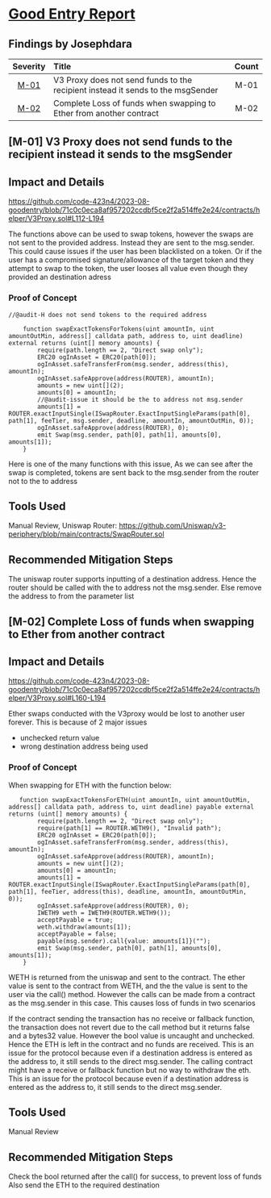 # [Good Entry Report](https://code4rena.com/reports/2023-08-goodentry)

## Findings by Josephdara
| Severity | Title | Count |
|:--:|:---|:--:|
| [M-01](#m-01-V3-Proxy-does-not-send-funds-to-the-recipient-instead-it-sends-to-the-msgSender)|V3 Proxy does not send funds to the recipient instead it sends to the msgSender| M-01 |
| [M-02](#m-02-Complete-Loss-of-funds-when-swapping-to-Ether-from-another-contract)| Complete Loss of funds when swapping to Ether from another contract| M-02 |


## [M-01] V3 Proxy does not send funds to the recipient instead it sends to the msgSender

## Impact and Details
https://github.com/code-423n4/2023-08-goodentry/blob/71c0c0eca8af957202ccdbf5ce2f2a514ffe2e24/contracts/helper/V3Proxy.sol#L112-L194

The functions above can be used to swap tokens, however the swaps are not sent to the provided address. Instead they are sent to the msg.sender.
This could cause issues if the user has been blacklisted on a token. Or if the user has a compromised signature/allowance of the target token and they attempt to swap to the token, the user looses all value even though they provided an destination adress

### Proof of Concept

```solidity 
//@audit-H does not send tokens to the required address

    function swapExactTokensForTokens(uint amountIn, uint amountOutMin, address[] calldata path, address to, uint deadline) external returns (uint[] memory amounts) {
        require(path.length == 2, "Direct swap only");
        ERC20 ogInAsset = ERC20(path[0]);
        ogInAsset.safeTransferFrom(msg.sender, address(this), amountIn);
        ogInAsset.safeApprove(address(ROUTER), amountIn);
        amounts = new uint[](2);
        amounts[0] = amountIn;         
        //@audit-issue it should be the to address not msg.sender
        amounts[1] = ROUTER.exactInputSingle(ISwapRouter.ExactInputSingleParams(path[0], path[1], feeTier, msg.sender, deadline, amountIn, amountOutMin, 0));
        ogInAsset.safeApprove(address(ROUTER), 0);
        emit Swap(msg.sender, path[0], path[1], amounts[0], amounts[1]); 
    }
```
Here is one of the many functions with this issue, As we can see after the swap is completed, tokens are sent back to the msg.sender from the router not to the to address

## Tools Used
Manual Review, Uniswap Router: https://github.com/Uniswap/v3-periphery/blob/main/contracts/SwapRouter.sol

## Recommended Mitigation Steps
The uniswap router supports inputting of a destination address. Hence the router should be called with the to address not the msg.sender.
Else remove the address to from the parameter list



## [M-02] Complete Loss of funds when swapping to Ether from another contract
## Impact and Details

https://github.com/code-423n4/2023-08-goodentry/blob/71c0c0eca8af957202ccdbf5ce2f2a514ffe2e24/contracts/helper/V3Proxy.sol#L160-L194

Ether swaps conducted with the V3proxy would be lost to another user forever.
This is because of 2 major issues
- unchecked return value
- wrong destination address being used

### Proof of Concept

When swapping for ETH with the function below:
```solidity
   function swapExactTokensForETH(uint amountIn, uint amountOutMin, address[] calldata path, address to, uint deadline) payable external returns (uint[] memory amounts) {
        require(path.length == 2, "Direct swap only");
        require(path[1] == ROUTER.WETH9(), "Invalid path");
        ERC20 ogInAsset = ERC20(path[0]);
        ogInAsset.safeTransferFrom(msg.sender, address(this), amountIn);
        ogInAsset.safeApprove(address(ROUTER), amountIn);
        amounts = new uint[](2);
        amounts[0] = amountIn;         
        amounts[1] = ROUTER.exactInputSingle(ISwapRouter.ExactInputSingleParams(path[0], path[1], feeTier, address(this), deadline, amountIn, amountOutMin, 0));
        ogInAsset.safeApprove(address(ROUTER), 0); 
        IWETH9 weth = IWETH9(ROUTER.WETH9());
        acceptPayable = true;
        weth.withdraw(amounts[1]);
        acceptPayable = false;
        payable(msg.sender).call{value: amounts[1]}("");
        emit Swap(msg.sender, path[0], path[1], amounts[0], amounts[1]);                 
    }
```
WETH is returned from the uniswap and sent to the contract. The ether value is sent to the contract from WETH, and the the value is sent to the user via the call() method.
However the calls can be made from a contract as the msg.sender in this case. This causes loss of funds in two scenarios

If the contract sending the transaction has no receive or fallback function, the transaction does not revert due to the call method but it returns false and a bytes32 value. However the bool value is uncaught and unchecked. Hence the ETH is left in the contract and no funds are received. This is an issue for the protocol because even if a destination address is entered as the address to, it still sends to the direct msg.sender.
The calling contract might have a receive or fallback function but no way to withdraw the eth. This is an issue for the protocol because even if a destination address is entered as the address to, it still sends to the direct msg.sender.

## Tools Used
Manual Review

## Recommended Mitigation Steps
Check the bool returned after the call() for success, to prevent loss of funds
Also send the ETH to the required destination
